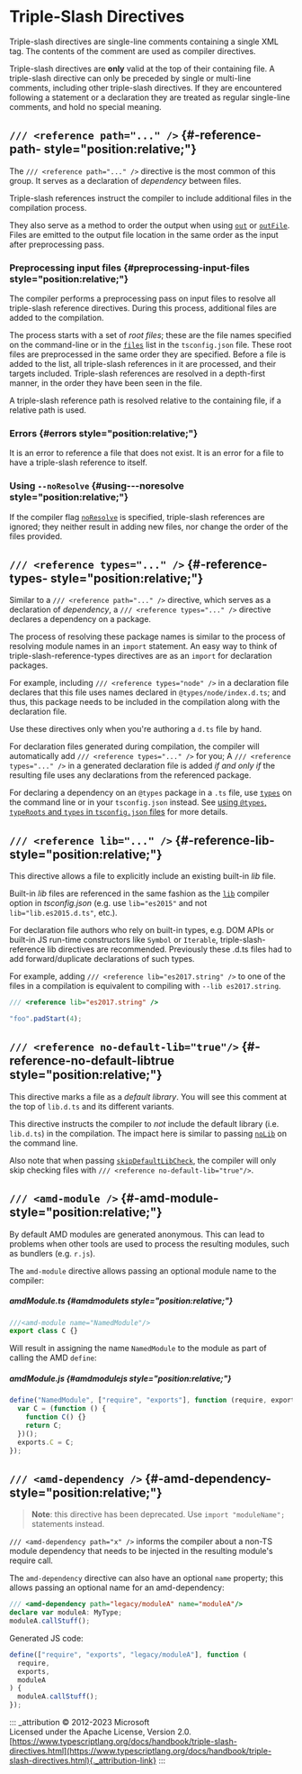 # Triple-Slash Directives

Triple-slash directives are single-line comments containing a single XML
tag. The contents of the comment are used as compiler directives.

Triple-slash directives are **only** valid at the top of their
containing file. A triple-slash directive can only be preceded by single
or multi-line comments, including other triple-slash directives. If they
are encountered following a statement or a declaration they are treated
as regular single-line comments, and hold no special meaning.

## `/// <reference path="..." />` {#-reference-path- style="position:relative;"}

The `/// <reference path="..." />` directive is the most common of this
group. It serves as a declaration of *dependency* between files.

Triple-slash references instruct the compiler to include additional
files in the compilation process.

They also serve as a method to order the output when using
[`out`](https://www.typescriptlang.org/tsconfig#out) or
[`outFile`](https://www.typescriptlang.org/tsconfig#outFile). Files are
emitted to the output file location in the same order as the input after
preprocessing pass.

### Preprocessing input files {#preprocessing-input-files style="position:relative;"}

The compiler performs a preprocessing pass on input files to resolve all
triple-slash reference directives. During this process, additional files
are added to the compilation.

The process starts with a set of *root files*; these are the file names
specified on the command-line or in the
[`files`](https://www.typescriptlang.org/tsconfig#files) list in the
`tsconfig.json` file. These root files are preprocessed in the same
order they are specified. Before a file is added to the list, all
triple-slash references in it are processed, and their targets included.
Triple-slash references are resolved in a depth-first manner, in the
order they have been seen in the file.

A triple-slash reference path is resolved relative to the containing
file, if a relative path is used.

### Errors {#errors style="position:relative;"}

It is an error to reference a file that does not exist. It is an error
for a file to have a triple-slash reference to itself.

### Using `--noResolve` {#using---noresolve style="position:relative;"}

If the compiler flag
[`noResolve`](https://www.typescriptlang.org/tsconfig#noResolve) is
specified, triple-slash references are ignored; they neither result in
adding new files, nor change the order of the files provided.

## `/// <reference types="..." />` {#-reference-types- style="position:relative;"}

Similar to a `/// <reference path="..." />` directive, which serves as a
declaration of *dependency*, a `/// <reference types="..." />` directive
declares a dependency on a package.

The process of resolving these package names is similar to the process
of resolving module names in an `import` statement. An easy way to think
of triple-slash-reference-types directives are as an `import` for
declaration packages.

For example, including `/// <reference types="node" />` in a declaration
file declares that this file uses names declared in
`@types/node/index.d.ts`; and thus, this package needs to be included in
the compilation along with the declaration file.

Use these directives only when you're authoring a `d.ts` file by hand.

For declaration files generated during compilation, the compiler will
automatically add `/// <reference types="..." />` for you; A
`/// <reference types="..." />` in a generated declaration file is added
*if and only if* the resulting file uses any declarations from the
referenced package.

For declaring a dependency on an `@types` package in a `.ts` file, use
[`types`](https://www.typescriptlang.org/tsconfig#types) on the command
line or in your `tsconfig.json` instead. See [using `@types`,
`typeRoots` and `types` in `tsconfig.json`
files](tsconfig-json#types-typeroots-and-types) for more details.

## `/// <reference lib="..." />` {#-reference-lib- style="position:relative;"}

This directive allows a file to explicitly include an existing built-in
*lib* file.

Built-in *lib* files are referenced in the same fashion as the
[`lib`](https://www.typescriptlang.org/tsconfig#lib) compiler option in
*tsconfig.json* (e.g. use `lib="es2015"` and not
`lib="lib.es2015.d.ts"`, etc.).

For declaration file authors who rely on built-in types, e.g. DOM APIs
or built-in JS run-time constructors like `Symbol` or `Iterable`,
triple-slash-reference lib directives are recommended. Previously these
.d.ts files had to add forward/duplicate declarations of such types.

For example, adding `/// <reference lib="es2017.string" />` to one of
the files in a compilation is equivalent to compiling with
`--lib es2017.string`.

```ts
/// <reference lib="es2017.string" />

"foo".padStart(4);
```

## `/// <reference no-default-lib="true"/>` {#-reference-no-default-libtrue style="position:relative;"}

This directive marks a file as a *default library*. You will see this
comment at the top of `lib.d.ts` and its different variants.

This directive instructs the compiler to *not* include the default
library (i.e. `lib.d.ts`) in the compilation. The impact here is similar
to passing [`noLib`](https://www.typescriptlang.org/tsconfig#noLib) on
the command line.

Also note that when passing
[`skipDefaultLibCheck`](https://www.typescriptlang.org/tsconfig#skipDefaultLibCheck),
the compiler will only skip checking files with
`/// <reference no-default-lib="true"/>`.

## `/// <amd-module />` {#-amd-module- style="position:relative;"}

By default AMD modules are generated anonymous. This can lead to
problems when other tools are used to process the resulting modules,
such as bundlers (e.g. `r.js`).

The `amd-module` directive allows passing an optional module name to the
compiler:

##### amdModule.ts {#amdmodulets style="position:relative;"}

```ts
///<amd-module name="NamedModule"/>
export class C {}
```

Will result in assigning the name `NamedModule` to the module as part of
calling the AMD `define`:

##### amdModule.js {#amdmodulejs style="position:relative;"}

```js
define("NamedModule", ["require", "exports"], function (require, exports) {
  var C = (function () {
    function C() {}
    return C;
  })();
  exports.C = C;
});
```

## `/// <amd-dependency />` {#-amd-dependency- style="position:relative;"}

> **Note**: this directive has been deprecated. Use
> `import "moduleName";` statements instead.

`/// <amd-dependency path="x" />` informs the compiler about a non-TS
module dependency that needs to be injected in the resulting module's
require call.

The `amd-dependency` directive can also have an optional `name`
property; this allows passing an optional name for an amd-dependency:

```ts
/// <amd-dependency path="legacy/moduleA" name="moduleA"/>
declare var moduleA: MyType;
moduleA.callStuff();
```

Generated JS code:

```js
define(["require", "exports", "legacy/moduleA"], function (
  require,
  exports,
  moduleA
) {
  moduleA.callStuff();
});
```

::: _attribution
© 2012-2023 Microsoft\
Licensed under the Apache License, Version 2.0.\
[https://www.typescriptlang.org/docs/handbook/triple-slash-directives.html](https://www.typescriptlang.org/docs/handbook/triple-slash-directives.html){._attribution-link}
:::
